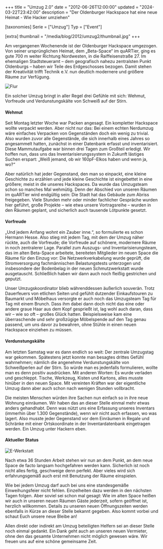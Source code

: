 +++
title = "Umzug 2.0"
date = "2012-06-26T12:00:00"
updated = "2024-03-22T23:42:00"
description = "Der Oldenburger Hackspace hat eine neue Heimat - Wie Hacker umziehen"

[taxonomies]
Serie = ["Umzug"]
Typ = ["Event"]

[extra]
thumbnail = "/media/blog/2012/umzug2/thumbnail.jpg"
+++

Am vergangenen Wochenende ist der Oldenburger Hackspace umgezogen. Von seiner ursprünglichen Heimat, dem „Beta-Space“ im
quARTier, ging es gute 700 m weiter Richtung Nordwesten, in die Raiffeisenstraße 27. Im ehemaligen Stadtsteueramt – dem
geografisch nahezu zentralsten Punkt Oldenburgs – haben wir Teile des Erdgeschosses bezogen. Damit stehen der
Kreativität trifft Technik e.V. nun deutlich modernere und größere Räume zur Verfügung.

![Flur](/media/blog/2012/umzug2/img1.jpg)

Ein solcher Umzug bringt in aller Regel drei Gefühle mit sich: Wehmut, Vorfreude und Verdunstungskälte von Schweiß auf
der Stirn.

#### Wehmut

Seit Montag letzter Woche war Packen angesagt. Ein kompletter Hackspace wollte verpackt werden. Aber nicht nur das: Bei
einem echten Nerdumzug wäre einfaches Verpacken von Gegenständen doch ein wenig zu trivial. Also wurden zuvor alle
Gegenstände, die sich innerhalb eines Jahres so angesammelt hatten, zunächst in einer Datenbank erfasst und
inventarisiert. Diese Mammutaufgabe war binnen drei Tagen zum Großteil erledigt. Wir hoffen nun, dass uns das
Inventarisierungssystem in Zukunft lästiges Suchen erspart: „Weiß jemand, ob wir 160pF-Elkos haben und wenn ja, wo?“

Aber natürlich hat jeder Gegenstand, den man so einpackt, eine kleine Geschichte zu erzählen und jede kleine Geschichte
ist eingebettet in eine größere; meist in die unseres Hackspaces. Da wurde das Umzugsteam schon so manches Mal wehmütig.
Denn der Abschied von unseren Räumen im quARTier wird endgültig sein: Die Stadt hat das Gebäude zum Abriss freigegeben.
Viele Stunden mehr oder minder fachlicher Gespräche wurden hier geführt, große Projekte – wie etwa unsere
Vortragsreihe – wurden in den Räumen geplant, und sicherlich auch tausende Lötpunkte gesetzt.

#### Vorfreude

„Und jedem Anfang wohnt ein Zauber inne.“, so formulierte es schon Hermann Hesse. Also stieg mit jedem Tag, mit dem der
Umzug näher rückte, auch die Vorfreude; die Vorfreude auf schönere, modernere Räume in noch zentralerer Lage. Parallel
zum Auszugs- und Inventarisierungsteam, das im alten Beta-Space arbeitete, bereiteten Mitglieder im neuen Space die
Räume für den Einzug vor: Die Netzwerkverkabelung wurde geprüft, die Stromversorgung fachmännischen Belastungstests
unterzogen und insbesondere der Bodenbelag in der neuen Schmutzwerkstatt wurde ausgetauscht. Schließlich haben wir dann
auch noch fleißig gestrichen und geputzt.

Unser Umzugskoordinator blieb währenddessen äußerlich souverän. Trotz Dauerfeuers von etlichen Seiten und gefühlt
dutzender Einkaufstouren zu Baumarkt und Möbelhaus versorgte er auch noch das Umzugsteam Tag für Tag mit einem Brunch.
Dass ihm dabei dann doch nicht das eine oder andere graue Haar aus dem Kopf gesprießt ist, lag wohl auch daran, dass
wir – wie so oft – großes Glück hatten. Beispielsweise kam eine überraschende und sehr großzügige Möbelspende auf den
Tag genau passend, um uns davor zu bewahren, ohne Stühle in einen neuen Hackspace einziehen zu müssen.

#### Verdunstungskälte

Am letzten Samstag war es dann endlich so weit: Der zentrale Umzugstag war gekommen. Spätestens jetzt konnte man
besagtes drittes Gefühl wahrnehmen; nämlich die angenehme Verdunstungskälte von Schweißperlen auf der Stirn. So würde
man es jedenfalls formulieren, wollte man es denn positiv ausdrücken. Mit anderen Worten: Es wurde verladen und
geschleppt. Tische, Werkzeug, Kisten und Kartons, alles musste hinüber in den neuen Space. Mit vereinten Kräften war der
eigentliche Umzug dann aber auch schon nach wenigen Stunden vollbracht.

Die meisten Menschen würden ihre Sachen nun einfach so in ihre neue Wohnung einräumen. Wir haben das an dieser Stelle
einmal mehr etwas anders gehandhabt. Denn was nützt uns eine Erfassung unseres Inventars (immerhin über 1.300
Gegenstände), wenn wir nicht auch erfassen, wo was lagert. Also musste jeder Gegenstand vor dem Einräumen in Regale und
Schränke mit einer Ortskoordinate in der Inventardatenbank eingetragen werden. Ein Umzug unter Hackern eben.

#### Aktueller Status

![E-Werkstatt](/media/blog/2012/umzug2/img2.jpg)

Nach etwa 36 Stunden Arbeit stehen wir nun an dem Punkt, an dem neue Space de facto langsam hochgefahren werden kann.
Sicherlich ist noch nicht alles fertig, geschweige denn perfekt. Aber vieles wird sich erfahrungsgemäß auch erst mit
Benutzung der Räume einspielen.

Wie bei jedem Umzug darf auch bei uns eine standesgemäße Einweihungsfeier nicht fehlen. Einzelheiten dazu werden in den
nächsten Tagen folgen. Aber soviel sei schon mal gesagt: Wie im alten Space heißen wir auch in unseren neuen Räumen
Gäste jederzeit, sofern geöffnet ist, herzlich willkommen. Details zu unseren neuen Öffnungszeiten werden ebenfalls in
Kürze an dieser Stelle bekannt gegeben. Also kommt vorbei und schaut Euch unsere neue Bleibe an!

Allen direkt oder indirekt am Umzug beteiligten Helfern sei an dieser Stelle noch einmal gedankt. Ein Dank geht auch an
unseren neuen Vermieter, ohne den das gesamte Unternehmen nicht möglich gewesen wäre. Wir freuen uns auf eine schöne
gemeinsame Zeit.
